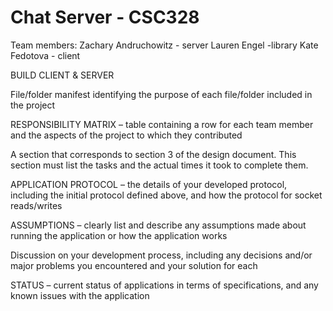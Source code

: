 # Chat Server - CSC328
Team members:
Zachary Andruchowitz - server
Lauren Engel -library
Kate Fedotova - client

BUILD CLIENT & SERVER

File/folder manifest identifying the purpose of each file/folder included in the project

RESPONSIBILITY MATRIX – table containing a row for each team member and the aspects of the project to which they contributed

A section that corresponds to section 3 of the design document. This section must list the tasks and the actual times it took to complete them.

APPLICATION PROTOCOL – the details of your developed protocol, including the initial protocol defined above, and how the protocol for socket reads/writes

ASSUMPTIONS – clearly list and describe any assumptions made about running the application or how the application works

Discussion on your development process, including any decisions and/or major problems you encountered and your solution for each

STATUS – current status of applications in terms of specifications, and any known issues with the application
